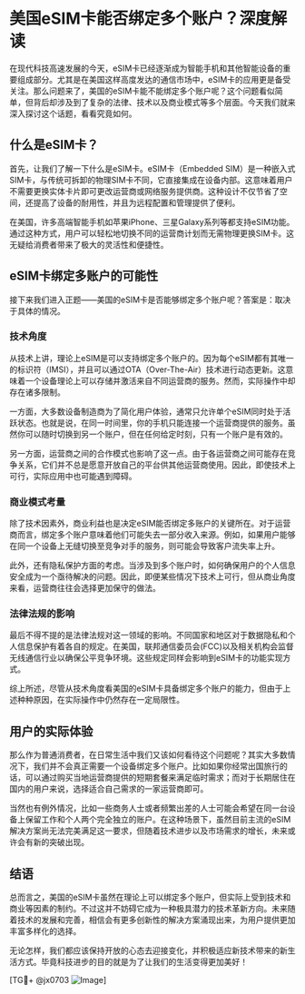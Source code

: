 # 美国eSIM卡能否绑定多个账户？深度解读

在现代科技高速发展的今天，eSIM卡已经逐渐成为智能手机和其他智能设备的重要组成部分。尤其是在美国这样高度发达的通信市场中，eSIM卡的应用更是备受关注。那么问题来了，美国的eSIM卡能不能绑定多个账户呢？这个问题看似简单，但背后却涉及到了复杂的法律、技术以及商业模式等多个层面。今天我们就来深入探讨这个话题，看看究竟如何。

## 什么是eSIM卡？

首先，让我们了解一下什么是eSIM卡。eSIM卡（Embedded SIM）是一种嵌入式SIM卡，与传统可拆卸的物理SIM卡不同，它直接集成在设备内部。这意味着用户不需要更换实体卡片即可更改运营商或网络服务提供商。这种设计不仅节省了空间，还提高了设备的耐用性，并且为远程配置和管理提供了便利。

在美国，许多高端智能手机如苹果iPhone、三星Galaxy系列等都支持eSIM功能。通过这种方式，用户可以轻松地切换不同的运营商计划而无需物理更换SIM卡。这无疑给消费者带来了极大的灵活性和便捷性。

## eSIM卡绑定多账户的可能性

接下来我们进入正题——美国的eSIM卡是否能够绑定多个账户呢？答案是：取决于具体的情况。

### 技术角度

从技术上讲，理论上eSIM是可以支持绑定多个账户的。因为每个eSIM都有其唯一的标识符（IMSI），并且可以通过OTA（Over-The-Air）技术进行动态更新。这意味着一个设备理论上可以存储并激活来自不同运营商的服务。然而，实际操作中却存在诸多限制。

一方面，大多数设备制造商为了简化用户体验，通常只允许单个eSIM同时处于活跃状态。也就是说，在同一时间里，你的手机只能连接一个运营商提供的服务。虽然你可以随时切换到另一个账户，但在任何给定时刻，只有一个账户是有效的。

另一方面，运营商之间的合作模式也影响了这一点。由于各运营商之间可能存在竞争关系，它们并不总是愿意开放自己的平台供其他运营商使用。因此，即使技术上可行，实际应用中也可能遇到障碍。

### 商业模式考量

除了技术因素外，商业利益也是决定eSIM能否绑定多账户的关键所在。对于运营商而言，绑定多个账户意味着他们可能失去一部分收入来源。例如，如果用户能够在同一个设备上无缝切换至竞争对手的服务，则可能会导致客户流失率上升。

此外，还有隐私保护方面的考虑。当涉及到多个账户时，如何确保用户的个人信息安全成为一个亟待解决的问题。因此，即便某些情况下技术上可行，但从商业角度来看，运营商往往会选择更加保守的做法。

### 法律法规的影响

最后不得不提的是法律法规对这一领域的影响。不同国家和地区对于数据隐私和个人信息保护有着各自的规定。在美国，联邦通信委员会(FCC)以及相关机构会监督无线通信行业以确保公平竞争环境。这些规定同样会影响到eSIM卡的功能实现方式。

综上所述，尽管从技术角度看美国的eSIM卡具备绑定多个账户的能力，但由于上述种种原因，在实际操作中仍然存在一定局限性。

## 用户的实际体验

那么作为普通消费者，在日常生活中我们又该如何看待这个问题呢？其实大多数情况下，我们并不会真正需要一个设备绑定多个账户。比如如果你经常出国旅行的话，可以通过购买当地运营商提供的短期套餐来满足临时需求；而对于长期居住在国内的用户来说，选择适合自己需求的一家运营商即可。

当然也有例外情况，比如一些商务人士或者频繁出差的人士可能会希望在同一台设备上保留工作和个人两个完全独立的账户。在这种场景下，虽然目前主流的eSIM解决方案尚无法完美满足这一要求，但随着技术进步以及市场需求的增长，未来或许会有新的突破出现。

## 结语

总而言之，美国的eSIM卡虽然在理论上可以绑定多个账户，但实际上受到技术和商业等因素的制约。不过这并不妨碍它成为一种极具潜力的技术革新方向。未来随着技术的发展和完善，相信会有更多创新性的解决方案涌现出来，为用户提供更加丰富多样化的选择。

无论怎样，我们都应该保持开放的心态去迎接变化，并积极适应新技术带来的新生活方式。毕竟科技进步的目的就是为了让我们的生活变得更加美好！

[TG💪+ @jx0703 ![Image](https://github.com/user-attachments/assets/dbca1d08-cadb-493c-b0ec-ad6f7a83f270)]
